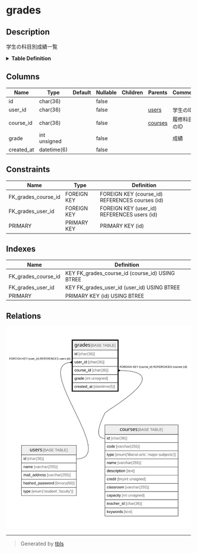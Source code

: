 # grades

## Description

学生の科目別成績一覧

<details>
<summary><strong>Table Definition</strong></summary>

```sql
CREATE TABLE `grades` (
  `id` char(36) COLLATE utf8mb4_bin NOT NULL,
  `user_id` char(36) COLLATE utf8mb4_bin NOT NULL,
  `course_id` char(36) COLLATE utf8mb4_bin NOT NULL,
  `grade` int unsigned NOT NULL,
  `created_at` datetime(6) NOT NULL,
  PRIMARY KEY (`id`),
  KEY `FK_grades_user_id` (`user_id`),
  KEY `FK_grades_course_id` (`course_id`),
  CONSTRAINT `FK_grades_course_id` FOREIGN KEY (`course_id`) REFERENCES `courses` (`id`),
  CONSTRAINT `FK_grades_user_id` FOREIGN KEY (`user_id`) REFERENCES `users` (`id`)
) ENGINE=InnoDB DEFAULT CHARSET=utf8mb4 COLLATE=utf8mb4_bin
```

</details>

## Columns

| Name       | Type         | Default | Nullable | Children | Parents               | Comment      |
| ---------- | ------------ | ------- | -------- | -------- | --------------------- | ------------ |
| id         | char(36)     |         | false    |          |                       |              |
| user_id    | char(36)     |         | false    |          | [users](users.md)     | 学生のID        |
| course_id  | char(36)     |         | false    |          | [courses](courses.md) | 履修科目のID      |
| grade      | int unsigned |         | false    |          |                       | 成績           |
| created_at | datetime(6)  |         | false    |          |                       |              |

## Constraints

| Name                | Type        | Definition                                      |
| ------------------- | ----------- | ----------------------------------------------- |
| FK_grades_course_id | FOREIGN KEY | FOREIGN KEY (course_id) REFERENCES courses (id) |
| FK_grades_user_id   | FOREIGN KEY | FOREIGN KEY (user_id) REFERENCES users (id)     |
| PRIMARY             | PRIMARY KEY | PRIMARY KEY (id)                                |

## Indexes

| Name                | Definition                                      |
| ------------------- | ----------------------------------------------- |
| FK_grades_course_id | KEY FK_grades_course_id (course_id) USING BTREE |
| FK_grades_user_id   | KEY FK_grades_user_id (user_id) USING BTREE     |
| PRIMARY             | PRIMARY KEY (id) USING BTREE                    |

## Relations

![er](grades.svg)

---

> Generated by [tbls](https://github.com/k1LoW/tbls)
